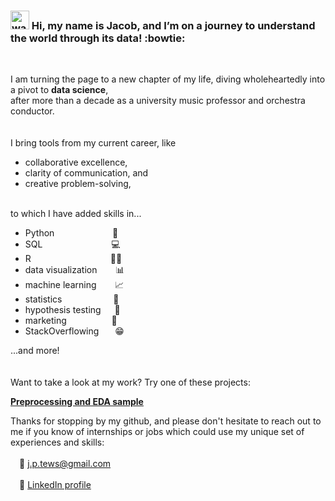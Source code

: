 ### <img src="https://raw.githubusercontent.com/syedareehaquasar/syedareehaquasar/master/gifs/Hi.gif" alt="waving hand" width="30px"/> Hi, my name is Jacob, and I’m on a journey to understand the world through its data! :bowtie:
<br/>

I am turning the page to a new chapter of my life, diving wholeheartedly into a pivot to **data science**, \
after more than a decade as a university music professor and orchestra conductor. 
<br/>
<br/>
<br/>
I bring tools from my current career, like
- collaborative excellence,
- clarity of communication, and 
- creative problem-solving, <br/><br/>


to which I have added skills in...
- Python &emsp;&emsp;&emsp;&emsp;&emsp;&ensp;&nbsp;&nbsp; :snake:
- SQL &emsp;&emsp;&emsp;&emsp;&emsp;&emsp;&emsp;&nbsp; :computer:
- R &emsp;&emsp;&emsp;&emsp;&emsp;&emsp;&emsp;&emsp;&ensp; :pirate_flag:
- data visualization &emsp;&nbsp;&nbsp; :bar_chart:
- machine learning &emsp;&nbsp;&nbsp; :chart_with_upwards_trend:
- statistics &emsp;&emsp;&emsp;&emsp;&emsp;&nbsp; :abacus:
- hypothesis testing &emsp; :test_tube:
- marketing &emsp;&emsp;&emsp;&emsp;&nbsp;&nbsp; :money_with_wings:
- StackOverflowing &emsp;&nbsp; :grin:

...and more!
<br/>
<br/>
<br/>
Want to take a look at my work? Try one of these projects:

[**Preprocessing and EDA sample**](https://github.com/JacobTews/preprocessing_and_eda/blob/main/README.md)

Thanks for stopping by my github, and please don't hesitate to reach out to me if you know of internships or jobs which could use my unique set of experiences and skills: <br/><br/>
&emsp;:email: [j.p.tews@gmail.com](mailto:j.p.tews@gmail.com) <br/><br/>
&emsp;:link: [LinkedIn profile](https://www.linkedin.com/in/jacob-tews/)

<!---
JacobTews/JacobTews is a ✨ special ✨ repository because its `README.md` (this file) appears on your GitHub profile.
You can click the Preview link to take a look at your changes.
--->
